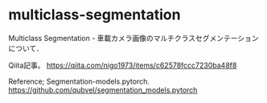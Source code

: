# multiclass-segmentation

Multiclass Segmentation - 車載カメラ画像のマルチクラスセグメンテーションについて．

Qiita記事。
https://qiita.com/nigo1973/items/c62578fccc7230ba48f8

Reference;
Segmentation-models.pytorch.
https://github.com/qubvel/segmentation_models.pytorch
